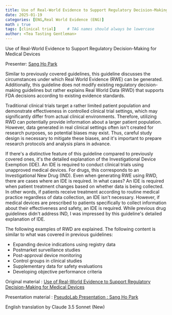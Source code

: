```yaml
---
title: Use of Real-World Evidence to Support Regulatory Decision-Making for Medical Devices (ENG)
date: 2025-01-19
categories: [ENG,Real World Evidence (ENG)]
math : true
tags: [clinical trial]     # TAG names should always be lowercase
author: <Tea Tasting Gentleman>
---
```

Use of Real-World Evidence to Support Regulatory Decision-Making for Medical Devices

Presenter: [Sang Ho Park](https://www.linkedin.com/in/shstat1729/)

Similar to previously covered guidelines, this guideline discusses the circumstances under which Real World Evidence (RWE) can be generated. Additionally, this guideline does not modify existing regulatory decision-making guidelines but rather explains Real World Data (RWD) that supports FDA decisions according to existing evidence standards.

Traditional clinical trials target a rather limited patient population and demonstrate effectiveness in controlled clinical trial settings, which may significantly differ from actual clinical environments. Therefore, utilizing RWD can potentially provide information about a larger patient population. However, data generated in real clinical settings often isn't created for research purposes, so potential biases may exist. Thus, careful study design is necessary to mitigate these biases, and it's important to prepare research protocols and analysis plans in advance.

If there's a distinctive feature of this guideline compared to previously covered ones, it's the detailed explanation of the Investigational Device Exemption (IDE). An IDE is required to conduct clinical trials using unapproved medical devices. For drugs, this corresponds to an Investigational New Drug (IND). Even when generating RWE using RWD, there are cases where an IDE is required. In what cases? An IDE is required when patient treatment changes based on whether data is being collected. In other words, if patients receive treatment according to routine medical practice regardless of data collection, an IDE isn't necessary. However, if medical devices are prescribed to patients specifically to collect information about their effectiveness and safety, an IDE is required. While previous drug guidelines didn't address IND, I was impressed by this guideline's detailed explanation of IDE.

The following examples of RWD are explained. The following content is similar to what was covered in previous guidelines:
- Expanding device indications using registry data
- Postmarket surveillance studies
- Post-approval device monitoring
- Control groups in clinical studies
- Supplementary data for safety evaluations
- Developing objective performance criteria

Original material : [Use of Real-World Evidence to Support Regulatory Decision-Making for Medical Devices](https://www.fda.gov/media/99447/download)

Presentation material : [PseudoLab Presentation : Sang Ho Park](https://causalinferencelab.github.io/Bridging-Causal-Inference-and-Real-World-Evidence-A-Study-of-FDA-and-Other-Regulatory-Guidelines/docs/RWE_Medical_Devices.html)

English translation by Claude 3.5 Sonnet (New)